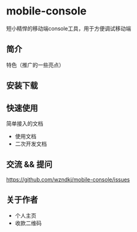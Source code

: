 # mobile-console
短小精悍的移动端console工具，用于方便调试移动端

## 简介

特色（推广的一些亮点）

## 安装下载

## 快速使用

简单接入的文档

- 使用文档
- 二次开发文档

## 交流 && 提问
https://github.com/wzndkj/mobile-console/issues

## 关于作者
- 个人主页
- 收款二维码